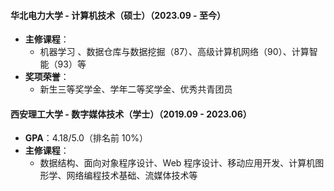 
#### 华北电力大学 - 计算机技术（硕士）（2023.09 - 至今）
- **主修课程**：
    - 机器学习 、数据仓库与数据挖掘（87）、高级计算机网络（90）、计算智能（93）等
- **奖项荣誉**：
    - 新生三等奖学金、学年二等奖学金、优秀共青团员

#### 西安理工大学 - 数字媒体技术（学士）（2019.09 - 2023.06）
- **GPA**：4.18/5.0（排名前 10%）
- **主修课程**：
    - 数据结构、面向对象程序设计、Web 程序设计、移动应用开发、计算机图形学、网络编程技术基础、流媒体技术等